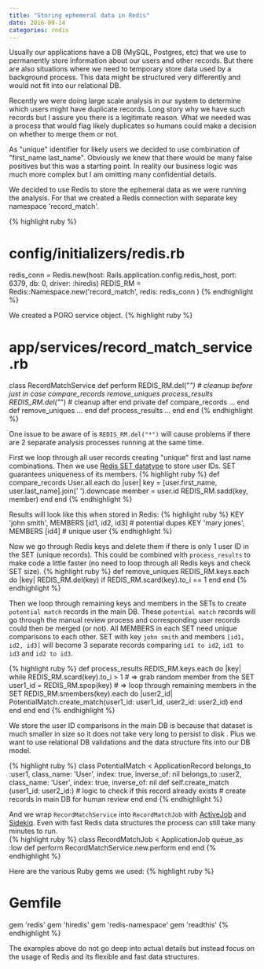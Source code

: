 ```yaml
---
title: "Storing ephemeral data in Redis"
date: 2016-09-14
categories: redis
---
```


Usually our applications have a DB (MySQL, Postgres, etc) that we use to permanently store information about our users and other records.  But there are also situations where we need to temporary store data used by a background process.  This data might be structured very differently and would not fit into our relational DB.

Recently we were doing large scale analysis in our system to determine which users might have duplicate records.  Long story why we have such records but I assure you there is a legitimate reason.  What we needed was a process that would flag likely duplicates so humans could make a decision on whether to merge them or not.  

As "unique" identifier for likely users we decided to use combination of "first_name last_name".  Obviously we knew that there would be many false positives but this was a starting point.  In reality our business logic was much more complex but I am omitting many confidential details.  

We decided to use Redis to store the ephemeral data as we were running the analysis.  For that we created a Redis connection with separate key namespace 'record_match'.  

{% highlight ruby %}
  # config/initializers/redis.rb
  redis_conn = Redis.new(host: Rails.application.config.redis_host, port: 6379, db: 0, driver: :hiredis)
  REDIS_RM = Redis::Namespace.new('record_match', redis: redis_conn )
{% endhighlight %}

We created a PORO service object.
{% highlight ruby %}
# app/services/record_match_service.rb
class RecordMatchService
  def perform
    REDIS_RM.del("*") # cleanup before just in case
    compare_records
    remove_uniques
    process_results
    REDIS_RM.del("*") # cleanup after
  end
private
  def compare_records
    ...
  end
  def remove_uniques
    ...
  end
  def process_results
    ...
  end
end
{% endhighlight %}

One issue to be aware of is `REDIS_RM.del("*")` will cause problems if there are 2 separate analysis processes running at the same time.  

First we loop through all user records creating "unique" first and last name combinations.  Then we use [Redis SET datatype](http://redis.io/commands/sadd) to store user IDs.  SET guarantees uniqueness of its members.
{% highlight ruby %}
def compare_records
  User.all.each do |user|
    key = [user.first_name, user.last_name].join(' ').downcase
    member = user.id
    REDIS_RM.sadd(key, member)
  end
end
{% endhighlight %}

Results will look like this when stored in Redis:
{% highlight ruby %}
KEY 'john smith', MEMBERS [id1, id2, id3]  # potential dupes
KEY 'mary jones', MEMBERS [id4] # unique user
{% endhighlight %}

Now we go through Redis keys and delete them if there is only 1 user ID in the SET (unique records).  This could be combined with `process_results` to make code a little faster (no need to loop through all Redis keys and check SET size).
{% highlight ruby %}
def remove_uniques
  REDIS_RM.keys.each do |key|
    REDIS_RM.del(key) if REDIS_RM.scard(key).to_i == 1
  end
end
{% endhighlight %}

Then we loop through remaining keys and members in the SETs to create `potential match` records in the main DB.  These `potential match` records will go through the manual review process and corresponding user records could then be merged (or not).  All MEMBERS in each SET need unique comparisons to each other.  SET with key `john smith` and members `[id1, id2, id3]` will become 3 separate records comparing `id1 to id2`, `id1 to id3` and `id2 to id3`.

{% highlight ruby %}
def process_results
  REDIS_RM.keys.each do |key|
    while REDIS_RM.scard(key).to_i > 1
      # => grab random member from the SET
      user1_id = REDIS_RM.spop(key)
      # => loop through remaining members in the SET
      REDIS_RM.smembers(key).each do |user2_id|
        PotentialMatch.create_match(user1_id: user1_id, user2_id: user2_id)
      end
    end
  end
end
{% endhighlight %}

We store the user ID comparisons in the main DB is because that dataset is much smaller in size so it does not take very long to persist to disk .  Plus we want to use relational DB validations and the data structure fits into our DB model.  

{% highlight ruby %}
class PotentialMatch  < ApplicationRecord
  belongs_to :user1, class_name: 'User', index: true, inverse_of: nil
  belongs_to :user2, class_name: 'User', index: true, inverse_of: nil
  def self.create_match (user1_id: user2_id:)
    # logic to check if this record already exists
    # create records in main DB for human review
  end
end
{% endhighlight %}

And we wrap `RecordMatchService` into `RecordMatchJob` with [ActiveJob](http://edgeguides.rubyonrails.org/active_job_basics.html) and [Sidekiq](https://github.com/mperham/sidekiq).  Even with fast Redis data structures the process can still take many minutes to run.  
{% highlight ruby %}
class RecordMatchJob < ApplicationJob
  queue_as :low
  def perform
    RecordMatchService.new.perform
  end
end
{% endhighlight %}

Here are the various Ruby gems we used:
{% highlight ruby %}
  # Gemfile
  gem 'redis'
  gem 'hiredis'
  gem 'redis-namespace'
  gem 'readthis'
{% endhighlight %}

The examples above do not go deep into actual details but instead focus on the usage of Redis and its flexible and fast data structures.  
